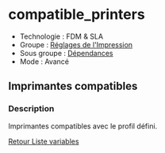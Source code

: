 # compatible_printers

* Technologie : FDM & SLA
* Groupe : [Réglages de l'Impression](../print_settings/print_settings.md)
* Sous groupe : [Dépendances](../print_settings/print_settings.md#dépendances)
* Mode : Avancé

## Imprimantes compatibles

### Description

Imprimantes compatibles avec le profil défini.

[Retour Liste variables](variable_list.md)